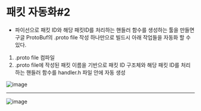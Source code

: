 # 패킷 자동화\#2
* 파이선으로 패킷 ID와 해당 패킷ID를 처리하는 핸들러 함수를 생성하는 툴을 만들면 구글 ProtoBuf의 .proto file 작성 하나만으로 빌드시 아래 작업들을 자동화 할 수 있다.

1. .proto file 컴파일 
2. .proto file에 작성된 패킷 이름을 기반으로 패킷 ID 구조체와 해당 패킷 ID를 처리하는 핸들러 함수를 handler.h 파일 안에 자동 생성

![image](https://user-images.githubusercontent.com/68372094/160999264-21b4ba29-9b24-4392-9a9e-f84d9304fc00.png)
***
![image](https://user-images.githubusercontent.com/68372094/160999033-35936a5b-4d4b-48b1-bd50-372939ab4e93.png)
